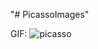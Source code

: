 "# PicassoImages" 

GIF: 
![picasso](https://user-images.githubusercontent.com/49626225/93539823-d8833000-f91f-11ea-9f81-e54f2ce44a67.gif)

